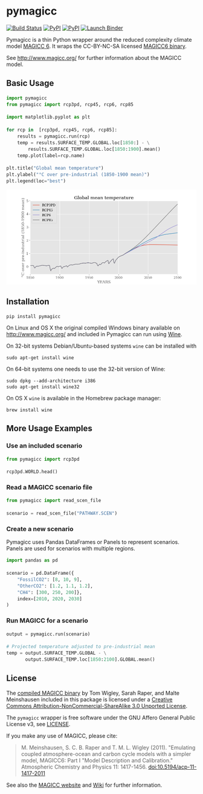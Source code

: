 # pymagicc

[![Build Status](https://img.shields.io/travis/openclimatedata/pymagicc.svg)](https://travis-ci.org/openclimatedata/pymagicc)
[![PyPI](https://img.shields.io/pypi/pyversions/pymagicc.svg)](https://pypi.python.org/pypi/pymagicc)
[![PyPI](https://img.shields.io/pypi/v/pymagicc.svg)](https://pypi.python.org/pypi/pymagicc)
[![Launch Binder](https://img.shields.io/badge/launch-binder-e66581.svg)](http://mybinder.org/repo/openclimatedata/pymagicc)

Pymagicc is a thin Python wrapper around the reduced complexity climate model
[MAGICC 6](http://magicc.org/). It wraps the CC-BY-NC-SA licensed
[MAGICC6 binary](http://www.magicc.org/download6).

See http://www.magicc.org/ for further information about the MAGICC model.

## Basic Usage

```python
import pymagicc
from pymagicc import rcp3pd, rcp45, rcp6, rcp85

import matplotlib.pyplot as plt

for rcp in  [rcp3pd, rcp45, rcp6, rcp85]:
    results = pymagicc.run(rcp)
    temp = results.SURFACE_TEMP.GLOBAL.loc[1850:] - \
        results.SURFACE_TEMP.GLOBAL.loc[1850:1900].mean()
    temp.plot(label=rcp.name)

plt.title("Global mean temperature")
plt.ylabel("°C over pre-industrial (1850-1900 mean)")
plt.legend(loc="best")
```

![](scripts/example-plot.png)


## Installation

    pip install pymagicc

On Linux and OS X the original compiled Windows binary available on
http://www.magicc.org/ and included in Pymagicc
can run using [Wine](https://www.winehq.org/).

On 32-bit systems Debian/Ubuntu-based systems `wine` can be installed with

    sudo apt-get install wine

On 64-bit systems one needs to use the 32-bit version of Wine:

    sudo dpkg --add-architecture i386
    sudo apt-get install wine32

On OS X `wine` is available in the Homebrew package manager:

    brew install wine


## More Usage Examples

### Use an included scenario

```python
from pymagicc import rcp3pd

rcp3pd.WORLD.head()
```

### Read a MAGICC scenario file

```python
from pymagicc import read_scen_file

scenario = read_scen_file("PATHWAY.SCEN")
```

### Create a new scenario

Pymagicc uses Pandas DataFrames or Panels to represent scenarios. Panels are
used for scenarios with multiple regions.

```python
import pandas as pd

scenario = pd.DataFrame({
    "FossilCO2": [8, 10, 9],
    "OtherCO2": [1.2, 1.1, 1.2],
    "CH4": [300, 250, 200]},
    index=[2010, 2020, 2030]
)

```

### Run MAGICC for a scenario

```python
output = pymagicc.run(scenario)

# Projected temperature adjusted to pre-industrial mean
temp = output.SURFACE_TEMP.GLOBAL - \
       output.SURFACE_TEMP.loc[1850:2100].GLOBAL.mean()
```


## License

The [compiled MAGICC binary](http://www.magicc.org/download6) by Tom Wigley,
Sarah Raper, and Malte Meinshausen included in this package is licensed under a [Creative Commons Attribution-NonCommercial-ShareAlike 3.0 Unported License](https://creativecommons.org/licenses/by-nc-sa/3.0/).


The `pymagicc` wrapper is free software under the GNU Affero General Public
License v3, see [LICENSE](./LICENSE).

If you make any use of MAGICC, please cite:

> M. Meinshausen, S. C. B. Raper and T. M. L. Wigley (2011). "Emulating coupled
atmosphere-ocean and carbon cycle models with a simpler model, MAGICC6: Part I
"Model Description and Calibration." Atmospheric Chemistry and Physics 11: 1417-1456.
[doi:10.5194/acp-11-1417-2011](https://dx.doi.org/10.5194/acp-11-1417-2011)

See also the [MAGICC website](http://magicc.org/) and
[Wiki](http://wiki.magicc.org/index.php?title=Main_Page)
for further information.
